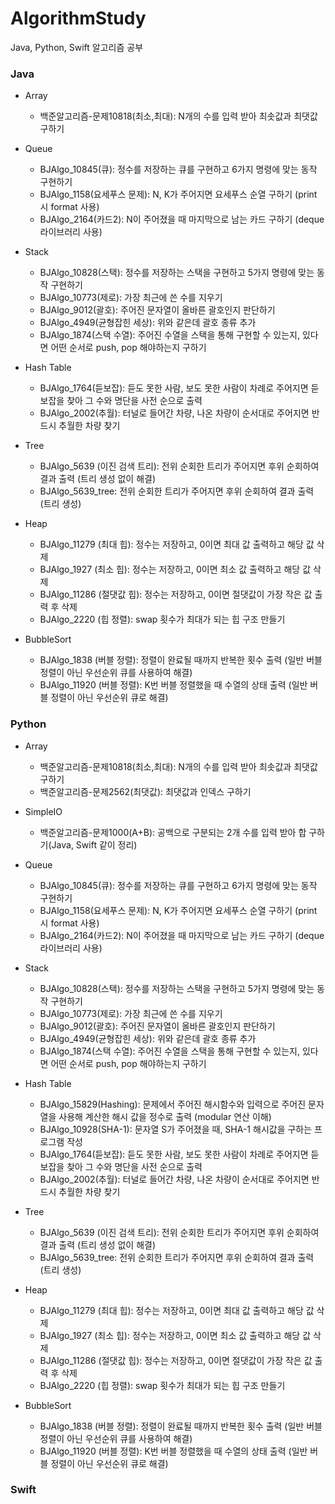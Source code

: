 # AlgorithmStudy
Java, Python, Swift 알고리즘 공부


### Java
- Array
  - 백준알고리즘-문제10818(최소,최대): N개의 수를 입력 받아 최솟값과 최댓값 구하기

- Queue
  - BJAlgo_10845(큐): 정수를 저장하는 큐를 구현하고 6가지 명령에 맞는 동작 구현하기
  - BJAlgo_1158(요세푸스 문제): N, K가 주어지면 요세푸스 순열 구하기 (print 시 format 사용)
  - BJAlgo_2164(카드2): N이 주어졌을 때 마지막으로 남는 카드 구하기 (deque 라이브러리 사용)
  
- Stack
  - BJAlgo_10828(스택): 정수를 저장하는 스택을 구현하고 5가지 명령에 맞는 동작 구현하기
  - BJAlgo_10773(제로): 가장 최근에 쓴 수를 지우기
  - BJAlgo_9012(괄호): 주어진 문자열이 올바른 괄호인지 판단하기
  - BJAlgo_4949(균형잡힌 세상): 위와 같은데 괄호 종류 추가
  - BJAlgo_1874(스택 수열): 주어진 수열을 스택을 통해 구현할 수 있는지, 있다면 어떤 순서로 push, pop 해야하는지 구하기

- Hash Table
  - BJAlgo_1764(듣보잡): 듣도 못한 사람, 보도 못한 사람이 차례로 주어지면 듣보잡을 찾아 그 수와 명단을 사전 순으로 출력
  - BJAlgo_2002(추월): 터널로 들어간 차량, 나온 차량이 순서대로 주어지면 반드시 추월한 차량 찾기

- Tree
  - BJAlgo_5639 (이진 검색 트리): 전위 순회한 트리가 주어지면 후위 순회하여 결과 출력 (트리 생성 없이 해결)
  - BJAlgo_5639_tree: 전위 순회한 트리가 주어지면 후위 순회하여 결과 출력 (트리 생성)

- Heap
  - BJAlgo_11279 (최대 힙): 정수는 저장하고, 0이면 최대 값 출력하고 해당 값 삭제
  - BJAlgo_1927 (최소 힙): 정수는 저장하고, 0이면 최소 값 출력하고 해당 값 삭제
  - BJAlgo_11286 (절댓값 힙): 정수는 저장하고, 0이면 절댓값이 가장 작은 값 출력 후 삭제
  - BJAlgo_2220 (힙 정렬): swap 횟수가 최대가 되는 힙 구조 만들기
  
- BubbleSort
  - BJAlgo_1838 (버블 정렬): 정렬이 완료될 때까지 반복한 횟수 출력 (일반 버블 정렬이 아닌 우선순위 큐를 사용하여 해결)
  - BJAlgo_11920 (버블 정렬): K번 버블 정렬했을 때 수열의 상태 출력 (일반 버블 정렬이 아닌 우선순위 큐로 해결)
  

### Python
- Array
  - 백준알고리즘-문제10818(최소,최대): N개의 수를 입력 받아 최솟값과 최댓값 구하기
  - 백준알고리즘-문제2562(최댓값): 최댓값과 인덱스 구하기
  
- SimpleIO
  - 백준알고리즘-문제1000(A+B): 공백으로 구분되는 2개 수를 입력 받아 합 구하기(Java, Swift 같이 정리)
  
- Queue
  - BJAlgo_10845(큐): 정수를 저장하는 큐를 구현하고 6가지 명령에 맞는 동작 구현하기
  - BJAlgo_1158(요세푸스 문제): N, K가 주어지면 요세푸스 순열 구하기 (print 시 format 사용)
  - BJAlgo_2164(카드2): N이 주어졌을 때 마지막으로 남는 카드 구하기 (deque 라이브러리 사용)
  
- Stack
  - BJAlgo_10828(스택): 정수를 저장하는 스택을 구현하고 5가지 명령에 맞는 동작 구현하기
  - BJAlgo_10773(제로): 가장 최근에 쓴 수를 지우기
  - BJAlgo_9012(괄호): 주어진 문자열이 올바른 괄호인지 판단하기
  - BJAlgo_4949(균형잡힌 세상): 위와 같은데 괄호 종류 추가
  - BJAlgo_1874(스택 수열): 주어진 수열을 스택을 통해 구현할 수 있는지, 있다면 어떤 순서로 push, pop 해야하는지 구하기
  
- Hash Table
  - BJAlgo_15829(Hashing): 문제에서 주어진 해시함수와 입력으로 주어진 문자열을 사용해 계산한 해시 값을 정수로 출력 (modular 연산 이해)
  - BJAlgo_10928(SHA-1): 문자열 S가 주어졌을 때, SHA-1 해시값을 구하는 프로그램 작성
  - BJAlgo_1764(듣보잡): 듣도 못한 사람, 보도 못한 사람이 차례로 주어지면 듣보잡을 찾아 그 수와 명단을 사전 순으로 출력
  - BJAlgo_2002(추월): 터널로 들어간 차량, 나온 차량이 순서대로 주어지면 반드시 추월한 차량 찾기

- Tree
  - BJAlgo_5639 (이진 검색 트리): 전위 순회한 트리가 주어지면 후위 순회하여 결과 출력 (트리 생성 없이 해결)
  - BJAlgo_5639_tree: 전위 순회한 트리가 주어지면 후위 순회하여 결과 출력 (트리 생성)
  
- Heap
  - BJAlgo_11279 (최대 힙): 정수는 저장하고, 0이면 최대 값 출력하고 해당 값 삭제
  - BJAlgo_1927 (최소 힙): 정수는 저장하고, 0이면 최소 값 출력하고 해당 값 삭제
  - BJAlgo_11286 (절댓값 힙): 정수는 저장하고, 0이면 절댓값이 가장 작은 값 출력 후 삭제
  - BJAlgo_2220 (힙 정렬): swap 횟수가 최대가 되는 힙 구조 만들기

- BubbleSort
  - BJAlgo_1838 (버블 정렬): 정렬이 완료될 때까지 반복한 횟수 출력 (일반 버블 정렬이 아닌 우선순위 큐를 사용하여 해결)
  - BJAlgo_11920 (버블 정렬): K번 버블 정렬했을 때 수열의 상태 출력 (일반 버블 정렬이 아닌 우선순위 큐로 해결)

### Swift
